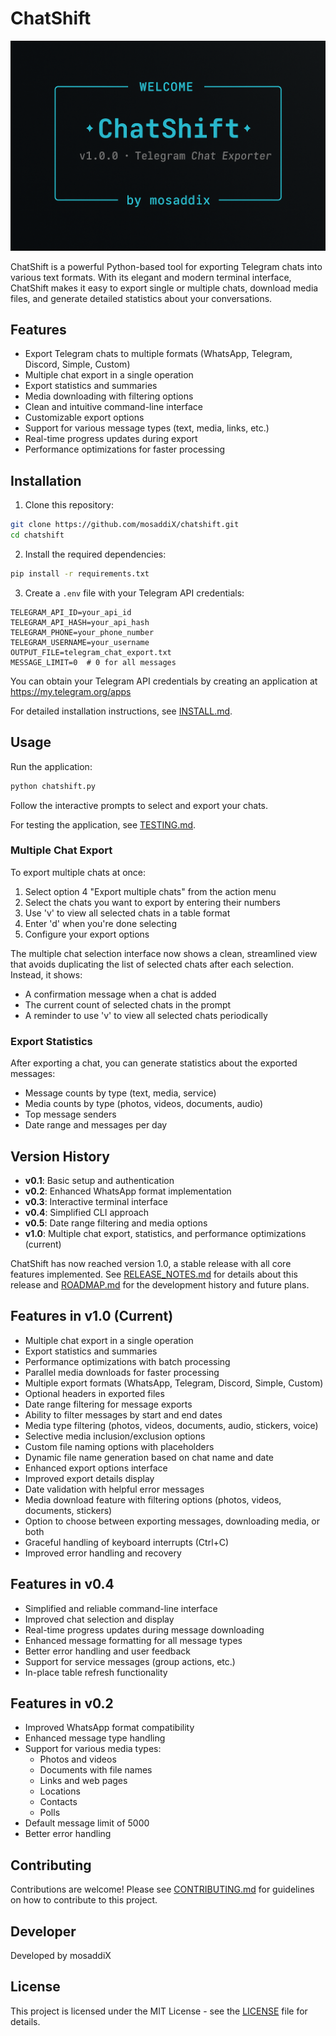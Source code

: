 # ChatShift

<p align="center">
  <img src="images/welcome.png" alt="ChatShift Welcome Screen" width="600">
</p>

ChatShift is a powerful Python-based tool for exporting Telegram chats into various text formats. With its elegant and modern terminal interface, ChatShift makes it easy to export single or multiple chats, download media files, and generate detailed statistics about your conversations.

## Features

- Export Telegram chats to multiple formats (WhatsApp, Telegram, Discord, Simple, Custom)
- Multiple chat export in a single operation
- Export statistics and summaries
- Media downloading with filtering options
- Clean and intuitive command-line interface
- Customizable export options
- Support for various message types (text, media, links, etc.)
- Real-time progress updates during export
- Performance optimizations for faster processing

## Installation

1. Clone this repository:
```bash
git clone https://github.com/mosaddiX/chatshift.git
cd chatshift
```

2. Install the required dependencies:
```bash
pip install -r requirements.txt
```

3. Create a `.env` file with your Telegram API credentials:
```
TELEGRAM_API_ID=your_api_id
TELEGRAM_API_HASH=your_api_hash
TELEGRAM_PHONE=your_phone_number
TELEGRAM_USERNAME=your_username
OUTPUT_FILE=telegram_chat_export.txt
MESSAGE_LIMIT=0  # 0 for all messages
```

You can obtain your Telegram API credentials by creating an application at https://my.telegram.org/apps

For detailed installation instructions, see [INSTALL.md](docs/INSTALL.md).

## Usage

Run the application:
```bash
python chatshift.py
```

Follow the interactive prompts to select and export your chats.

For testing the application, see [TESTING.md](docs/TESTING.md).

### Multiple Chat Export

To export multiple chats at once:
1. Select option 4 "Export multiple chats" from the action menu
2. Select the chats you want to export by entering their numbers
3. Use 'v' to view all selected chats in a table format
4. Enter 'd' when you're done selecting
5. Configure your export options

The multiple chat selection interface now shows a clean, streamlined view that avoids duplicating the list of selected chats after each selection. Instead, it shows:
- A confirmation message when a chat is added
- The current count of selected chats in the prompt
- A reminder to use 'v' to view all selected chats periodically

### Export Statistics

After exporting a chat, you can generate statistics about the exported messages:
- Message counts by type (text, media, service)
- Media counts by type (photos, videos, documents, audio)
- Top message senders
- Date range and messages per day

## Version History

- **v0.1**: Basic setup and authentication
- **v0.2**: Enhanced WhatsApp format implementation
- **v0.3**: Interactive terminal interface
- **v0.4**: Simplified CLI approach
- **v0.5**: Date range filtering and media options
- **v1.0**: Multiple chat export, statistics, and performance optimizations (current)

ChatShift has now reached version 1.0, a stable release with all core features implemented. See [RELEASE_NOTES.md](docs/RELEASE_NOTES.md) for details about this release and [ROADMAP.md](docs/ROADMAP.md) for the development history and future plans.

## Features in v1.0 (Current)

- Multiple chat export in a single operation
- Export statistics and summaries
- Performance optimizations with batch processing
- Parallel media downloads for faster processing
- Multiple export formats (WhatsApp, Telegram, Discord, Simple, Custom)
- Optional headers in exported files
- Date range filtering for message exports
- Ability to filter messages by start and end dates
- Media type filtering (photos, videos, documents, audio, stickers, voice)
- Selective media inclusion/exclusion options
- Custom file naming options with placeholders
- Dynamic file name generation based on chat name and date
- Enhanced export options interface
- Improved export details display
- Date validation with helpful error messages
- Media download feature with filtering options (photos, videos, documents, stickers)
- Option to choose between exporting messages, downloading media, or both
- Graceful handling of keyboard interrupts (Ctrl+C)
- Improved error handling and recovery

## Features in v0.4

- Simplified and reliable command-line interface
- Improved chat selection and display
- Real-time progress updates during message downloading
- Enhanced message formatting for all message types
- Better error handling and user feedback
- Support for service messages (group actions, etc.)
- In-place table refresh functionality

## Features in v0.2

- Improved WhatsApp format compatibility
- Enhanced message type handling
- Support for various media types:
  - Photos and videos
  - Documents with file names
  - Links and web pages
  - Locations
  - Contacts
  - Polls
- Default message limit of 5000
- Better error handling

## Contributing

Contributions are welcome! Please see [CONTRIBUTING.md](CONTRIBUTING.md) for guidelines on how to contribute to this project.

## Developer

Developed by mosaddiX

## License

This project is licensed under the MIT License - see the [LICENSE](LICENSE) file for details.
